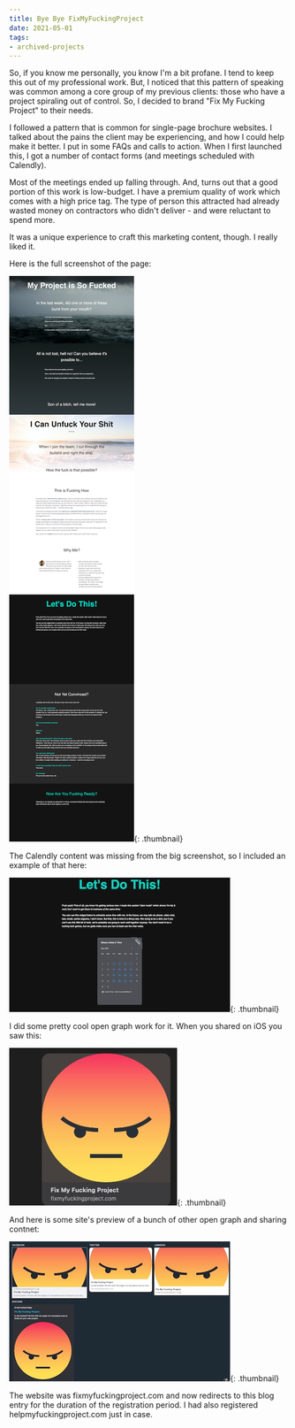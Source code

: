 ```yaml
---
title: Bye Bye FixMyFuckingProject
date: 2021-05-01
tags:
- archived-projects
---
```

So, if you know me personally, you know I'm a bit profane. I tend to keep this out of my professional work. But, I noticed that this pattern of speaking was common among a core group of my previous clients: those who have a project spiraling out of control.  So, I decided to brand "Fix My Fucking Project" to their needs.

<!--more-->

I followed a pattern that is common for single-page brochure websites. I talked about the pains the client may be experiencing, and how I could help make it better. I put in some FAQs and calls to action.  When I first launched this, I got a number of contact forms (and meetings scheduled with Calendly).

Most of the meetings ended up falling through.  And, turns out that a good portion of this work is low-budget.  I have a premium quality of work which comes with a high price tag.  The type of person this attracted had already wasted money on contractors who didn't deliver - and were reluctant to spend more.

It was a unique experience to craft this marketing content, though. I really liked it.

Here is the full screenshot of the page:

[![FixMyFuckingProject](/uploads/2021/fixmyfuckingproject.com.thumbnail.png)](/uploads/2021/fixmyfuckingproject.com.png){: .thumbnail}

The Calendly content was missing from the big screenshot, so I included an example of that here:

[![FixMyFuckingProject Calendly](/uploads/2021/fixmyfuckingproject-calendly.thumbnail.jpg)](/uploads/2021/fixmyfuckingproject-calendly.jpg){: .thumbnail}

I did some pretty cool open graph work for it.  When you shared on iOS you saw this:

[![FixMyFuckingProject iOS](/uploads/2021/fixmyfuckingproject-ios-share.jpg)](/uploads/2021/fixmyfuckingproject-ios-share.jpg){: .thumbnail}

And here is some site's preview of a bunch of other open graph and sharing contnet:

[![FixMyFuckingProject iOS](/uploads/2021/fixmyfuckingproject-og.thumbnail.jpg)](/uploads/2021/fixmyfuckingproject-og.jpg){: .thumbnail}

The website was fixmyfuckingproject.com and now redirects to this blog entry for the duration of the registration period. I had also registered helpmyfuckingproject.com just in case.